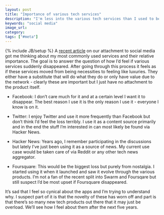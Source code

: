 ```yaml
---
layout: post
title: "Importance of various tech services"
description: "I'm less into the various tech services than I used to be and I decided to go through the common ones and see how much I'd care if they disappeared."
keywords: "social media"
image_url:
category:
tags: ["#meta"]
---
```

{% include JB/setup %}
A <a href="http://techcrunch.com/2014/09/05/monetization-automation-enforcement/" target="_blank">recent article</a> on our attachment to social media got me thinking about my most commonly used services and their relative importance. The goal is to answer the question of how I’d feel if various services suddenly disappeared. After going through this process it feels as if these services moved from being necessities to feeling like luxuries. They either have a substitute that will do what they do or only have value due to the network - clearly these are important but I just have no attachment to the product itself.

- Facebook: I don’t care much for it and at a certain level I want it to disappear. The best reason I use it is the only reason I use it - everyone I know is on it.

- Twitter: I enjoy Twitter and use it more frequently than Facebook but don’t think I’d feel the loss terribly. I use it as a content source primarily and in the end the stuff I’m interested in can most likely be found via Hacker News.

- Hacker News: Years ago, I remember participating in the discussions but lately I’ve just been using it as a source of news. My current use case would be taken care of via Reddit or any other tech news aggregator.

- Foursquare: This would be the biggest loss but purely from nostalgia. I started using it when it launched and saw it evolve through the various products. I’m not a fan of the recent split into Swarm and Foursqare but still suspect I’d be most upset if Foursquare disappeared.

It’s sad that I feel so cynical about the apps and I’m trying to understand why. I suspect part of it is that the novelty of these has worn off and part is that there’s so many new tech products out there that it may just be overload. We’ll see how I feel about them after the next five years.